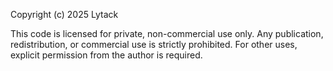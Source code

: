 Copyright (c) 2025 Lytack

This code is licensed for private, non-commercial use only.
Any publication, redistribution, or commercial use is strictly prohibited.
For other uses, explicit permission from the author is required.

